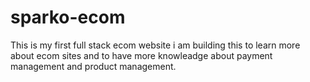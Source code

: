 # sparko-ecom
This is my first full stack ecom website i am building this to learn more about ecom sites and to have more knowleadge about payment management and product management.
